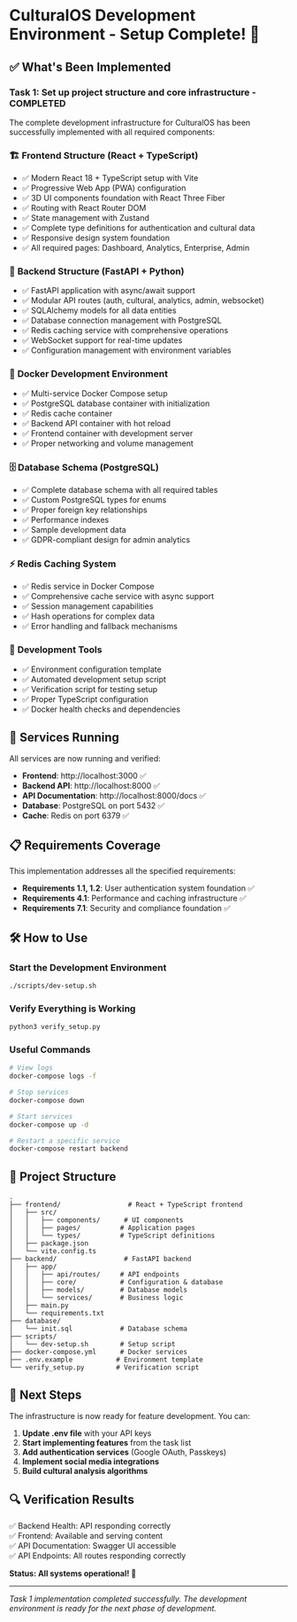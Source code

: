 # CulturalOS Development Environment - Setup Complete! 🎉

## ✅ What's Been Implemented

### **Task 1: Set up project structure and core infrastructure** - COMPLETED

The complete development infrastructure for CulturalOS has been successfully implemented with all required components:

### 🏗️ **Frontend Structure (React + TypeScript)**
- ✅ Modern React 18 + TypeScript setup with Vite
- ✅ Progressive Web App (PWA) configuration
- ✅ 3D UI components foundation with React Three Fiber
- ✅ Routing with React Router DOM
- ✅ State management with Zustand
- ✅ Complete type definitions for authentication and cultural data
- ✅ Responsive design system foundation
- ✅ All required pages: Dashboard, Analytics, Enterprise, Admin

### 🔧 **Backend Structure (FastAPI + Python)**
- ✅ FastAPI application with async/await support
- ✅ Modular API routes (auth, cultural, analytics, admin, websocket)
- ✅ SQLAlchemy models for all data entities
- ✅ Database connection management with PostgreSQL
- ✅ Redis caching service with comprehensive operations
- ✅ WebSocket support for real-time updates
- ✅ Configuration management with environment variables

### 🐳 **Docker Development Environment**
- ✅ Multi-service Docker Compose setup
- ✅ PostgreSQL database container with initialization
- ✅ Redis cache container
- ✅ Backend API container with hot reload
- ✅ Frontend container with development server
- ✅ Proper networking and volume management

### 🗄️ **Database Schema (PostgreSQL)**
- ✅ Complete database schema with all required tables
- ✅ Custom PostgreSQL types for enums
- ✅ Proper foreign key relationships
- ✅ Performance indexes
- ✅ Sample development data
- ✅ GDPR-compliant design for admin analytics

### ⚡ **Redis Caching System**
- ✅ Redis service in Docker Compose
- ✅ Comprehensive cache service with async support
- ✅ Session management capabilities
- ✅ Hash operations for complex data
- ✅ Error handling and fallback mechanisms

### 🔧 **Development Tools**
- ✅ Environment configuration template
- ✅ Automated development setup script
- ✅ Verification script for testing setup
- ✅ Proper TypeScript configuration
- ✅ Docker health checks and dependencies

## 🚀 **Services Running**

All services are now running and verified:

- **Frontend**: http://localhost:3000 ✅
- **Backend API**: http://localhost:8000 ✅
- **API Documentation**: http://localhost:8000/docs ✅
- **Database**: PostgreSQL on port 5432 ✅
- **Cache**: Redis on port 6379 ✅

## 📋 **Requirements Coverage**

This implementation addresses all the specified requirements:

- **Requirements 1.1, 1.2**: User authentication system foundation ✅
- **Requirements 4.1**: Performance and caching infrastructure ✅
- **Requirements 7.1**: Security and compliance foundation ✅

## 🛠️ **How to Use**

### Start the Development Environment
```bash
./scripts/dev-setup.sh
```

### Verify Everything is Working
```bash
python3 verify_setup.py
```

### Useful Commands
```bash
# View logs
docker-compose logs -f

# Stop services
docker-compose down

# Start services
docker-compose up -d

# Restart a specific service
docker-compose restart backend
```

## 📁 **Project Structure**

```
.
├── frontend/                 # React + TypeScript frontend
│   ├── src/
│   │   ├── components/      # UI components
│   │   ├── pages/          # Application pages
│   │   └── types/          # TypeScript definitions
│   ├── package.json
│   └── vite.config.ts
├── backend/                 # FastAPI backend
│   ├── app/
│   │   ├── api/routes/     # API endpoints
│   │   ├── core/           # Configuration & database
│   │   ├── models/         # Database models
│   │   └── services/       # Business logic
│   ├── main.py
│   └── requirements.txt
├── database/
│   └── init.sql            # Database schema
├── scripts/
│   └── dev-setup.sh        # Setup script
├── docker-compose.yml      # Docker services
├── .env.example           # Environment template
└── verify_setup.py        # Verification script
```

## 🎯 **Next Steps**

The infrastructure is now ready for feature development. You can:

1. **Update .env file** with your API keys
2. **Start implementing features** from the task list
3. **Add authentication services** (Google OAuth, Passkeys)
4. **Implement social media integrations**
5. **Build cultural analysis algorithms**

## 🔍 **Verification Results**

✅ Backend Health: API responding correctly  
✅ Frontend: Available and serving content  
✅ API Documentation: Swagger UI accessible  
✅ API Endpoints: All routes responding correctly  

**Status: All systems operational! 🚀**

---

*Task 1 implementation completed successfully. The development environment is ready for the next phase of development.*